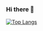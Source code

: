 ### Hi there 👋

[![Top Langs](https://github-readme-stats.vercel.app/api/top-langs/?username=janericnitschke)](https://github.com/anuraghazra/github-readme-stats)

<!--
**JanEricNitschke/JanEricNitschke** is a ✨ _special_ ✨ repository because its `README.md` (this file) appears on your GitHub profile.

Here are some ideas to get you started:

- 🔭 I’m currently working on ...
- 🌱 I’m currently learning ...
- 👯 I’m looking to collaborate on ...
- 🤔 I’m looking for help with ...
- 💬 Ask me about ...
- 📫 How to reach me: ...
- 😄 Pronouns: ...
- ⚡ Fun fact: ...
-->
